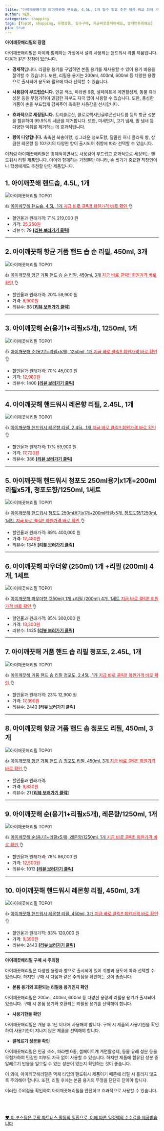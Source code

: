 ```yaml
---
title: "아이깨끗해리필 아이깨끗해 핸드솝, 4.5L, 1개 필수 필요 추천 제품 비교 최저 가격 비교 장점 구매 후기 구매평"
author: NEO.
categories: shopping
tags: [Top10, shopping, 유행상품, 필수구매, 지금바로클릭하세요, 놓치면후회해요]
pin: true
---
```

**아이깨끗해리필의 장점**

아이깨끗해리필은 아이와 함께하는 가정에서 널리 사용되는 핸드워시 리필 제품입니다. 다음과 같은 장점이 있습니다.

* **경제적**입니다. 리필용 용기를 구입하면 본품 용기를 재사용할 수 있어 용기 비용을 절약할 수 있습니다. 또한, 리필용 용기는 200ml, 400ml, 600ml 등 다양한 용량으로 출시되어 용도와 필요에 따라 선택할 수 있습니다.

* **사용감이 부드럽습니다.** 인공 색소, 파라벤 6종, 셀페이트계 계면활성제, 동물 유래 성분 등을 무첨가하여 민감한 피부도 자극 없이 사용할 수 있습니다. 또한, 풍성한 거품이 손을 부드럽게 감싸주어 촉촉한 사용감을 선사합니다.

* **효과적으로 세정됩니다.** 트리클로산, 클로로헥시딘글루콘산나트륨 등의 항균 성분을 함유하여 99.9%의 세균을 제거합니다. 또한, 미세먼지, 고기 냄새, 땀 냄새 등 다양한 악취를 제거하는 데 효과적입니다.

* **향이 다양합니다.** 촉촉한 복숭아향, 싱그러운 청포도향, 달콤한 허니 플라워 향, 상큼한 레몬향 등 10가지의 다양한 향이 출시되어 취향에 따라 선택할 수 있습니다.

이처럼 아이깨끗해리필은 경제적이면서도 사용감이 부드럽고 효과적으로 세정되는 핸드워시 리필 제품입니다. 아이와 함께하는 가정뿐만 아니라, 손 씻기가 중요한 직장인이나 학생에게도 추천할 만한 제품입니다.

   

## 1. 아이깨끗해 핸드솝, 4.5L, 1개

![아이깨끗해리필 TOP01](https://thumbnail7.coupangcdn.com/thumbnails/remote/490x490ex/image/retail/images/313703539030868-0136f8f6-eafc-471f-a2bf-41fc18e4336c.jpg)


👍 [아이깨끗해 핸드솝, 4.5L, 1개 <font color=red> 지금 바로 클릭!! 회원가격 바로 확인 </font> ](https://link.coupang.com/re/AFFSDP?lptag=AF3617701&subid=GithubCoopas&pageKey=2800173&traceid=V0-153&itemId=20197736585&vendorItemId=70450613285) 👌 


- 할인율과 원래가격: 71%  219,000   원
- 가격: <span style='color:red'>25,250원</span>
- 리뷰수: 79  [**[리뷰 보러가기 클릭]**](https://link.coupang.com/re/AFFSDP?lptag=AF3617701&subid=GithubCoopas&pageKey=2800173&traceid=V0-153&itemId=20197736585&vendorItemId=70450613285)

---


   

## 2. 아이깨끗해 항균 거품 핸드 솝 순 리필, 450ml, 3개

![아이깨끗해리필 TOP01](https://thumbnail10.coupangcdn.com/thumbnails/remote/490x490ex/image/retail/images/9028571586973276-42f1bd35-800f-45cf-a707-f8c55349e0f7.jpg)


👍 [아이깨끗해 항균 거품 핸드 솝 순 리필, 450ml, 3개 <font color=red> 지금 바로 클릭!! 회원가격 바로 확인 </font> ](https://link.coupang.com/re/AFFSDP?lptag=AF3617701&subid=GithubCoopas&pageKey=7677840315&traceid=V0-153&itemId=18774015434&vendorItemId=3106918341) 👌 


- 할인율과 원래가격: 20%  59,900   원
- 가격: <span style='color:red'>8,900원</span>
- 리뷰수: 88  [**[리뷰 보러가기 클릭]**](https://link.coupang.com/re/AFFSDP?lptag=AF3617701&subid=GithubCoopas&pageKey=7677840315&traceid=V0-153&itemId=18774015434&vendorItemId=3106918341)

---


   

## 3. 아이깨끗해 순(용기1+리필x5개), 1250ml, 1개

![아이깨끗해리필 TOP01](https://thumbnail8.coupangcdn.com/thumbnails/remote/490x490ex/image/vendor_inventory/ba21/714c5f4b907821c2434814f204ad80c2e28212cdf6e309d35dc2a7eee35c.jpg)


👍 [아이깨끗해 순(용기1+리필x5개), 1250ml, 1개 <font color=red> 지금 바로 클릭!! 회원가격 바로 확인 </font> ](https://link.coupang.com/re/AFFSDP?lptag=AF3617701&subid=GithubCoopas&pageKey=4624808&traceid=V0-153&itemId=21288868&vendorItemId=71455904571) 👌 


- 할인율과 원래가격: 70%  45,000   원
- 가격: <span style='color:red'>12,980원</span>
- 리뷰수: 1400  [**[리뷰 보러가기 클릭]**](https://link.coupang.com/re/AFFSDP?lptag=AF3617701&subid=GithubCoopas&pageKey=4624808&traceid=V0-153&itemId=21288868&vendorItemId=71455904571)

---


   

## 4. 아이깨끗해 핸드워시 레몬향 리필, 2.45L, 1개

![아이깨끗해리필 TOP01](https://thumbnail8.coupangcdn.com/thumbnails/remote/490x490ex/image/retail/images/1652316009308188-948c982f-a5e1-41d2-a516-c81559b9cd6d.jpg)


👍 [아이깨끗해 핸드워시 레몬향 리필, 2.45L, 1개 <font color=red> 지금 바로 클릭!! 회원가격 바로 확인 </font> ](https://link.coupang.com/re/AFFSDP?lptag=AF3617701&subid=GithubCoopas&pageKey=7660098870&traceid=V0-153&itemId=16177198886&vendorItemId=81277605636) 👌 


- 할인율과 원래가격: 17%  59,900   원
- 가격: <span style='color:red'>17,720원</span>
- 리뷰수: 386  [**[리뷰 보러가기 클릭]**](https://link.coupang.com/re/AFFSDP?lptag=AF3617701&subid=GithubCoopas&pageKey=7660098870&traceid=V0-153&itemId=16177198886&vendorItemId=81277605636)

---


   

## 5. 아이깨끗해 핸드워시 청포도 250ml용기x1개+200ml리필x5개, 청포도향/1250ml, 1세트

![아이깨끗해리필 TOP01](https://thumbnail9.coupangcdn.com/thumbnails/remote/490x490ex/image/vendor_inventory/089b/8e3df6d1adcf68d3bef2f2c08d00687deaa8f69f708bdc9238411e0effd6.jpg)


👍 [아이깨끗해 핸드워시 청포도 250ml용기x1개+200ml리필x5개, 청포도향/1250ml, 1세트 <font color=red> 지금 바로 클릭!! 회원가격 바로 확인 </font> ](https://link.coupang.com/re/AFFSDP?lptag=AF3617701&subid=GithubCoopas&pageKey=4388380295&traceid=V0-153&itemId=5198046420&vendorItemId=72507234667) 👌 


- 할인율과 원래가격: 89%  400,000   원
- 가격: <span style='color:red'>12,480원</span>
- 리뷰수: 1345  [**[리뷰 보러가기 클릭]**](https://link.coupang.com/re/AFFSDP?lptag=AF3617701&subid=GithubCoopas&pageKey=4388380295&traceid=V0-153&itemId=5198046420&vendorItemId=72507234667)

---


   

## 6. 아이깨끗해 파우더향 (250ml) 1개 +리필 (200ml) 4개, 1세트

![아이깨끗해리필 TOP01](https://thumbnail6.coupangcdn.com/thumbnails/remote/490x490ex/image/vendor_inventory/b538/2c95ea33ba6b1fba8bf283f17ba2f29d7e7f9c6fae2017ec43128742bd16.jpg)


👍 [아이깨끗해 파우더향 (250ml) 1개 +리필 (200ml) 4개, 1세트 <font color=red> 지금 바로 클릭!! 회원가격 바로 확인 </font> ](https://link.coupang.com/re/AFFSDP?lptag=AF3617701&subid=GithubCoopas&pageKey=336269097&traceid=V0-153&itemId=1072634236&vendorItemId=70752879706) 👌 


- 할인율과 원래가격: 85%  300,000   원
- 가격: <span style='color:red'>13,300원</span>
- 리뷰수: 1425  [**[리뷰 보러가기 클릭]**](https://link.coupang.com/re/AFFSDP?lptag=AF3617701&subid=GithubCoopas&pageKey=336269097&traceid=V0-153&itemId=1072634236&vendorItemId=70752879706)

---


   

## 7. 아이깨끗해 거품 핸드 솝 리필 청포도, 2.45L, 1개

![아이깨끗해리필 TOP01](https://thumbnail9.coupangcdn.com/thumbnails/remote/490x490ex/image/retail/images/2270601052778247-80d4a11f-baeb-4857-ae56-23a48acc359f.jpg)


👍 [아이깨끗해 거품 핸드 솝 리필 청포도, 2.45L, 1개 <font color=red> 지금 바로 클릭!! 회원가격 바로 확인 </font> ](https://link.coupang.com/re/AFFSDP?lptag=AF3617701&subid=GithubCoopas&pageKey=6779101782&traceid=V0-153&itemId=15936021432&vendorItemId=81368546536) 👌 


- 할인율과 원래가격: 23%  12,900   원
- 가격: <span style='color:red'>17,390원</span>
- 리뷰수: 2443  [**[리뷰 보러가기 클릭]**](https://link.coupang.com/re/AFFSDP?lptag=AF3617701&subid=GithubCoopas&pageKey=6779101782&traceid=V0-153&itemId=15936021432&vendorItemId=81368546536)

---


   

## 8. 아이깨끗해 항균 거품 핸드 솝 청포도 리필, 450ml, 3개

![아이깨끗해리필 TOP01](https://thumbnail10.coupangcdn.com/thumbnails/remote/490x490ex/image/retail/images/2615128436060634-fb5cb04e-1f19-446e-9d38-dab05872f916.jpg)


👍 [아이깨끗해 항균 거품 핸드 솝 청포도 리필, 450ml, 3개 <font color=red> 지금 바로 클릭!! 회원가격 바로 확인 </font> ](https://link.coupang.com/re/AFFSDP?lptag=AF3617701&subid=GithubCoopas&pageKey=16438978&traceid=V0-153&itemId=2427247178&vendorItemId=3106918334) 👌 


- 할인율과 원래가격: 
- 가격: <span style='color:red'>9,830원</span>
- 리뷰수: 21  [**[리뷰 보러가기 클릭]**](https://link.coupang.com/re/AFFSDP?lptag=AF3617701&subid=GithubCoopas&pageKey=16438978&traceid=V0-153&itemId=2427247178&vendorItemId=3106918334)

---


   

## 9. 아이깨끗해 순(용기1+리필x5개), 레몬향/1250ml, 1개

![아이깨끗해리필 TOP01](https://thumbnail8.coupangcdn.com/thumbnails/remote/490x490ex/image/vendor_inventory/e17f/d1945801dda641914b30420166da7a65b8b6d60a9a26c5a3b81078efda26.jpg)


👍 [아이깨끗해 순(용기1+리필x5개), 레몬향/1250ml, 1개 <font color=red> 지금 바로 클릭!! 회원가격 바로 확인 </font> ](https://link.coupang.com/re/AFFSDP?lptag=AF3617701&subid=GithubCoopas&pageKey=4388380295&traceid=V0-153&itemId=5198046418&vendorItemId=72507234659) 👌 


- 할인율과 원래가격: 78%  86,000   원
- 가격: <span style='color:red'>12,500원</span>
- 리뷰수: 1013  [**[리뷰 보러가기 클릭]**](https://link.coupang.com/re/AFFSDP?lptag=AF3617701&subid=GithubCoopas&pageKey=4388380295&traceid=V0-153&itemId=5198046418&vendorItemId=72507234659)

---


   

## 10. 아이깨끗해 핸드워시 레몬향 리필, 450ml, 3개

![아이깨끗해리필 TOP01](https://thumbnail9.coupangcdn.com/thumbnails/remote/490x490ex/image/retail/images/3072032741991144-1322ca0c-2146-43af-b560-0c4798df9d28.jpg)


👍 [아이깨끗해 핸드워시 레몬향 리필, 450ml, 3개 <font color=red> 지금 바로 클릭!! 회원가격 바로 확인 </font> ](https://link.coupang.com/re/AFFSDP?lptag=AF3617701&subid=GithubCoopas&pageKey=6822956932&traceid=V0-153&itemId=6306168&vendorItemId=3106918337) 👌 


- 할인율과 원래가격: 83%  120,000   원
- 가격: <span style='color:red'>9,390원</span>
- 리뷰수: 2443  [**[리뷰 보러가기 클릭]**](https://link.coupang.com/re/AFFSDP?lptag=AF3617701&subid=GithubCoopas&pageKey=6822956932&traceid=V0-153&itemId=6306168&vendorItemId=3106918337)

---
**아이깨끗해리필 구매 시 주의점**

아이깨끗해리필은 다양한 용량과 향으로 출시되어 있어 취향과 용도에 따라 선택할 수 있습니다. 하지만 구매 시 다음과 같은 주의점을 확인하는 것이 좋습니다.

* **본품 용기와 호환되는 리필용 용기인지 확인**

아이깨끗해리필은 200ml, 400ml, 600ml 등 다양한 용량의 리필용 용기가 출시되어 있습니다. 구매 시 본품 용기와 호환되는 리필용 용기를 선택해야 합니다.

* **사용기한을 확인**

아이깨끗해리필은 개봉 후 1년 이내에 사용해야 합니다. 구매 시 제품의 사용기한을 확인하여 사용기한이 지나지 않은 제품을 선택해야 합니다.

* **알레르기 성분을 확인**

아이깨끗해리필은 인공 색소, 파라벤 6종, 셀페이트계 계면활성제, 동물 유래 성분 등을 무첨가하여 민감한 피부도 자극 없이 사용할 수 있습니다. 하지만 제품에 함유된 성분 중 알레르기 반응을 일으킬 수 있는 성분이 있는지 확인하는 것이 좋습니다.

이 외에, 아이깨끗해리필은 액체 타입의 핸드워시 제품이기 때문에 리필 시 흘리지 않도록 주의해야 합니다. 또한, 리필 후에는 본품 용기의 뚜껑을 단단히 닫아야 합니다.

이러한 주의점을 확인하여 아이깨끗해리필을 안전하고 효과적으로 사용할 수 있습니다.<br><br><br><br><br> [ ❤  이 포스팅은 쿠팡 파트너스 활동의 일환으로, 이에 따른 일정액의 수수료를 제공받습니다](https://link.coupang.com/a/bcEFyh)